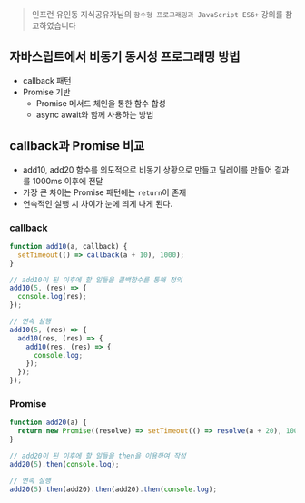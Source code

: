 > 인프런 유인동 지식공유자님의 `함수형 프로그래밍과 JavaScript ES6+` 강의를 참고하였습니다

## 자바스립트에서 비동기 동시성 프로그래밍 방법

- callback 패턴
- Promise 기반
  - Promise 메서드 체인을 통한 함수 합성
  - async await와 함께 사용하는 방법

## callback과 Promise 비교

- add10, add20 함수를 의도적으로 비동기 상황으로 만들고 딜레이를 만들어 결과를 1000ms 이후에 전달
- 가장 큰 차이는 Promise 패턴에는 `return`이 존재
- 연속적인 실행 시 차이가 눈에 띄게 나게 된다.

### callback

```javascript
function add10(a, callback) {
  setTimeout(() => callback(a + 10), 1000);
}

// add10이 된 이후에 할 일들을 콜백함수를 통해 정의
add10(5, (res) => {
  console.log(res);
});

// 연속 실행
add10(5, (res) => {
  add10(res, (res) => {
    add10(res, (res) => {
      console.log;
    });
  });
});
```

### Promise

```javascript
function add20(a) {
  return new Promise((resolve) => setTimeout(() => resolve(a + 20), 1000));
}

// add20이 된 이후에 할 일들을 then을 이용하여 작성
add20(5).then(console.log);

// 연속 실행
add20(5).then(add20).then(add20).then(console.log);
```
